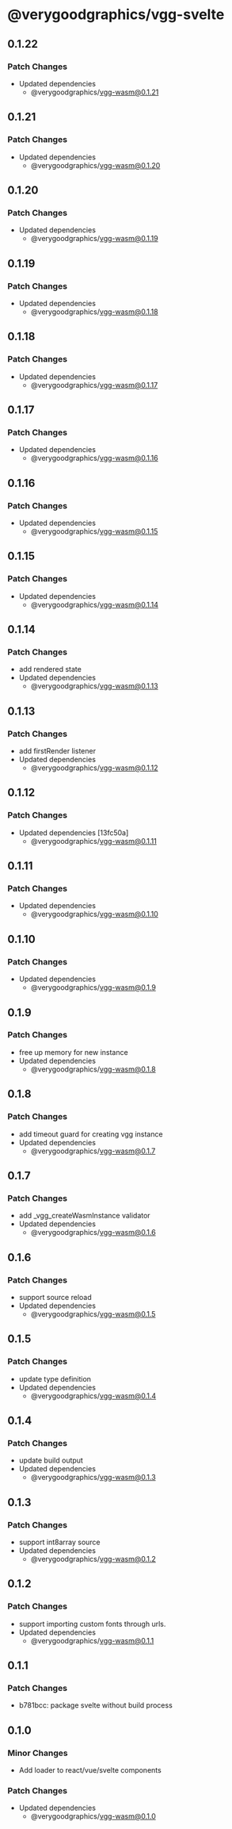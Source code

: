 # @verygoodgraphics/vgg-svelte

## 0.1.22

### Patch Changes

- Updated dependencies
  - @verygoodgraphics/vgg-wasm@0.1.21

## 0.1.21

### Patch Changes

- Updated dependencies
  - @verygoodgraphics/vgg-wasm@0.1.20

## 0.1.20

### Patch Changes

- Updated dependencies
  - @verygoodgraphics/vgg-wasm@0.1.19

## 0.1.19

### Patch Changes

- Updated dependencies
  - @verygoodgraphics/vgg-wasm@0.1.18

## 0.1.18

### Patch Changes

- Updated dependencies
  - @verygoodgraphics/vgg-wasm@0.1.17

## 0.1.17

### Patch Changes

- Updated dependencies
  - @verygoodgraphics/vgg-wasm@0.1.16

## 0.1.16

### Patch Changes

- Updated dependencies
  - @verygoodgraphics/vgg-wasm@0.1.15

## 0.1.15

### Patch Changes

- Updated dependencies
  - @verygoodgraphics/vgg-wasm@0.1.14

## 0.1.14

### Patch Changes

- add rendered state
- Updated dependencies
  - @verygoodgraphics/vgg-wasm@0.1.13

## 0.1.13

### Patch Changes

- add firstRender listener
- Updated dependencies
  - @verygoodgraphics/vgg-wasm@0.1.12

## 0.1.12

### Patch Changes

- Updated dependencies [13fc50a]
  - @verygoodgraphics/vgg-wasm@0.1.11

## 0.1.11

### Patch Changes

- Updated dependencies
  - @verygoodgraphics/vgg-wasm@0.1.10

## 0.1.10

### Patch Changes

- Updated dependencies
  - @verygoodgraphics/vgg-wasm@0.1.9

## 0.1.9

### Patch Changes

- free up memory for new instance
- Updated dependencies
  - @verygoodgraphics/vgg-wasm@0.1.8

## 0.1.8

### Patch Changes

- add timeout guard for creating vgg instance
- Updated dependencies
  - @verygoodgraphics/vgg-wasm@0.1.7

## 0.1.7

### Patch Changes

- add \_vgg_createWasmInstance validator
- Updated dependencies
  - @verygoodgraphics/vgg-wasm@0.1.6

## 0.1.6

### Patch Changes

- support source reload
- Updated dependencies
  - @verygoodgraphics/vgg-wasm@0.1.5

## 0.1.5

### Patch Changes

- update type definition
- Updated dependencies
  - @verygoodgraphics/vgg-wasm@0.1.4

## 0.1.4

### Patch Changes

- update build output
- Updated dependencies
  - @verygoodgraphics/vgg-wasm@0.1.3

## 0.1.3

### Patch Changes

- support int8array source
- Updated dependencies
  - @verygoodgraphics/vgg-wasm@0.1.2

## 0.1.2

### Patch Changes

- support importing custom fonts through urls.
- Updated dependencies
  - @verygoodgraphics/vgg-wasm@0.1.1

## 0.1.1

### Patch Changes

- b781bcc: package svelte without build process

## 0.1.0

### Minor Changes

- Add loader to react/vue/svelte components

### Patch Changes

- Updated dependencies
  - @verygoodgraphics/vgg-wasm@0.1.0
